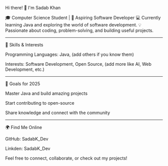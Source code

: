Hi there! 👋 I'm Sadab Khan

🎓 Computer Science Student | 🌱 Aspiring Software Developer
💻 Currently learning Java and exploring the world of software development.
💡 Passionate about coding, problem-solving, and building useful projects.


---

🚀 Skills & Interests

Programming Languages: Java, (add others if you know them)

Interests: Software Development, Open Source, (add more like AI, Web Development, etc.)



---

🌟 Goals for 2025

Master Java and build amazing projects

Start contributing to open-source

Share knowledge and connect with the community



---

🌍 Find Me Online

GitHub: SadabK_Dev

Linkden: SadabK_Dev


Feel free to connect, collaborate, or check out my projects!

